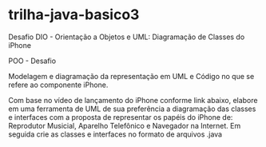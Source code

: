 # trilha-java-basico3
Desafio DIO - Orientação a Objetos e UML: Diagramação de Classes do iPhone

POO - Desafio

Modelagem e diagramação da representação em UML e Código no que se refere ao componente iPhone.


Com base no vídeo de lançamento do iPhone conforme link abaixo, elabore em uma ferramenta de UML de sua preferência a diagramação das classes e interfaces com a proposta de representar os papéis do iPhone de: Reprodutor Musicial, Aparelho Telefônico e Navegador na Internet. Em seguida crie as classes e interfaces no formato de arquivos .java

